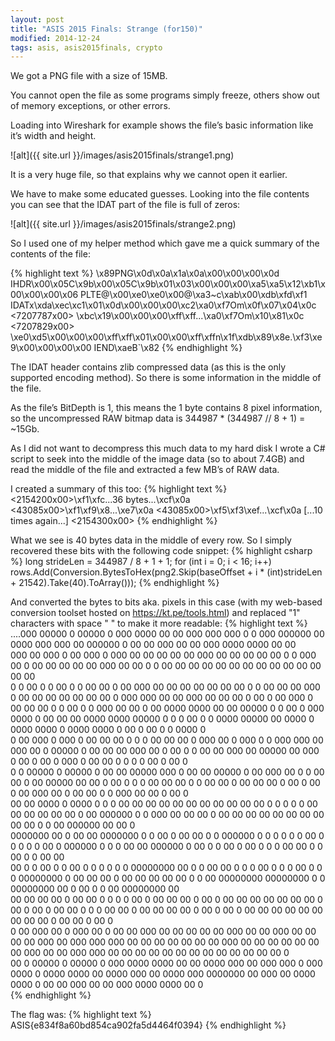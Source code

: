 ```yaml
---
layout: post
title: "ASIS 2015 Finals: Strange (for150)"
modified: 2014-12-24
tags: asis, asis2015finals, crypto
---
```


We got a PNG file with a size of 15MB.

You cannot open the file as some programs simply freeze, others show out of memory exceptions, or other errors.

Loading into Wireshark for example shows the file’s basic information like it’s width and height.

![alt]({{ site.url }}/images/asis2015finals/strange1.png)
 
It is a very huge file, so that explains why we cannot open it earlier.

We have to make some educated guesses. Looking into the file contents you can see that the IDAT part of the file is full of zeros:

![alt]({{ site.url }}/images/asis2015finals/strange2.png)
 
So I used one of my helper method which gave me a quick summary of the contents of the file:

{% highlight text %}
\x89PNG\x0d\x0a\x1a\x0a\x00\x00\x00\x0d
IHDR\x00\x05C\x9b\x00\x05C\x9b\x01\x03\x00\x00\x00\xa5\xa5\x12\xb1\x00\x00\x00\x06
PLTE@\x00\xe0\xe0\x00@\xa3~c\xab\x00\xdb\xfd\xf1
IDATx\xda\xec\xc1\x01\x0d\x00\x00\x00\xc2\xa0\xf7Om\x0f\x07\x04\x0c
<7207787x00>
\xbc\x19\x00\x00\x00\xff\xff...\xa0\xf7Om\x10\x81\x0c
<7207829x00>
\xe0\xd5\x00\x00\x00\xff\xff\x01\x00\x00\xff\xffn\x1f\xdb\x89\x8e.\xf3\xe9\x00\x00\x00\x00
IEND\xaeB`\x82
{% endhighlight %}

The IDAT header contains zlib compressed data (as this is the only supported encoding method). So there is some information in the middle of the file.

As the file’s BitDepth is 1, this means the 1 byte contains 8 pixel information, so the uncompressed RAW bitmap data is 344987 * (344987 // 8 + 1) = ~15Gb.

As I did not want to decompress this much data to my hard disk I wrote a C# script to seek into the middle of the image data (so to about 7.4GB) and read the middle of the file and extracted a few MB’s of RAW data.

I created a summary of this too:
{% highlight text %}
<2154200x00>\xf1\xfc...36 bytes...\xcf\x0a
<43085x00>\xf1\xf9\x8...\xe7\x0a
<43085x00>\xf5\xf3\xef...\xcf\x0a
[...10 times again...]
<2154300x00>
{% endhighlight %}

What we see is 40 bytes data in the middle of every row.
So I simply recovered these bits with the following code snippet:
{% highlight csharp %}
long strideLen = 344987 / 8 + 1 + 1;
for (int i = 0; i < 16; i++)
    rows.Add(Conversion.BytesToHex(png2.Skip(baseOffset + i * (int)strideLen + 21542).Take(40).ToArray()));
{% endhighlight %}

And converted the bytes to bits aka. pixels in this case (with my web-based conversion toolset hosted on https://kt.pe/tools.html) and replaced "1" characters with space " " to make it more readable:
{% highlight text %}
....000       00000     0    00000      0             000     0000        00    00   000               000      000    0              0    000     000000      00                     0000      000      000     00           000000        0      00       00     000        00    00   000     0000     0000        00  00    
    000      00  000    0   00  000    0            000 00   00  00       00   00  000 00             00 00    00 00   0              0  000 00    0           00                    00  00    00 00   000 00   00            0             0      00       00    00 00       00   00   00 00   00  00   00  00       00   00   
    0 0     00     0    0  00     0    0            00   00  0    00     000   00  00   00           00   00  00   00  0              0  00   00  00          000                    0    00  00   00  00   00  00           00             0     000      000   00   00     000   00  00   00  0    00  0    00     000    0   
   00 00    00     0    0  00     0    0     000    00   00  0    00    0000  0000 00   00   00000   0        0    00  0 000     0000 0  00   00  00         0000    0000    00000   0     0  0    00  0     0 0000  00000   00        0000 0    0000     0000   0          0000  0000 0    00  0    00  0     0    0000    0   
   0  00    000         0  000         0    00 00   00   0        0     0 00   00  00   0   000 00   0 000    0     0  000 000  00  000  00   0   00000      0 00   00  00  000 00   0    00  0     0       00  00  000 00   00000    00  000    0 00     0 00   0 000      0 00   00  0     0       0   0    00    0 00    0   
   0   0     00000      0   00000      0   00   00   00000      000    0  00   00   00000   0    00  000 00   0     0  00   00  0    00   00000   00  00    0  00   0    0  0    00  00   00  0     0       00  00  0    00  00  00   0    00   0  00    0  00   000 00    0  00   00  0     0     000   00   00   0  00    0   
  00   00       0000    0      0000    0   0     0  00   00       00  00  00   00  00   00       00  00   00  0     0  0     0  0    00  00   00       00  00  00   0            00   000000  0     0     000   00       00       00  0    00  00  00   00  00   00   00  00  00   00  0     0       00   000000  00  00    0   
  0000000          00   0         00  00   0000000  0     0       00  0   00   00  0     0   000000  0     0  0     0  0     0 00     0  0     0        0  0   00   0        000000        0  0     0    00     00   000000        0 00     0  0   00   0   00   0     0  0   00   00  0     0       00        0  0   00    00  
 00     0   0      00   0  0      00  0    0        0     0  0     0 00000000  00  0     0  00   00  0     0  0    00  0     0  0    00  0     0        0 00000000  0       00   00       00  0    00   00      00  00   00        0  0    00 00000000 00000000  0     0 00000000  00  0    00  0     0       00 00000000   00  
 00     00  00     00   0  00     00   0   0     0  0    00  0    00      00   00  0    00  0    00  00   00  00   00  00   00  0    00  0    00  0    00      00   0    0  0    00  00   0   00   00  00       00  0    00  0    00  0    00      00       00   00   00      00   00  00   00  0    00  00   0       00    0   
 0      00   000  00    0   000  00    0    00 00   000 00   00  00       00   00  000 00   00  000   00 00    00 00   000 00   000 000  000 00   00  00       00   00  00  00  000  00  00    00 00   00       00  00  000  00  00   000 000      00       00    00 00       00   00   00 00   00  00   00  00       00    0   
00       0    00000     0    00000     0     000     0000     0000        00   00   0000     000  00   000      000    0 000     0000 0   0000     0000        00    0000    000  00  0000      000    0000000  00   000  00  0000     0000 0      00       00     000        00   00    000     0000     0000        00    0   
{% endhighlight %}

The flag was: 
{% highlight text %}
ASIS{e834f8a60bd854ca902fa5d4464f0394}
{% endhighlight %}